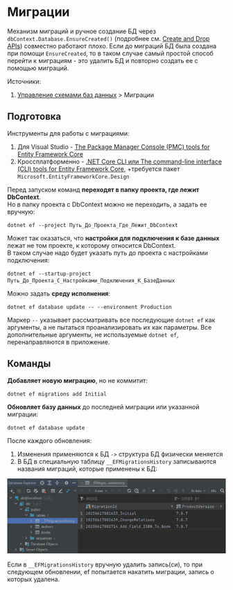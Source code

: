 # Миграции

Механизм миграций и ручное создание БД через `dbContext.Database.EnsureCreated()` (подробнее см. [Create and Drop APIs](https://learn.microsoft.com/ru-ru/ef/core/managing-schemas/ensure-created)) совместно работают плохо. Если до миграций БД была создана при помощи `EnsureCreated`, то в таком случае самый простой способ перейти к миграциям - это удалить БД и повторно создать ее с помощью миграций.

Источники:

1. [Управление схемами баз данных](https://learn.microsoft.com/ru-ru/ef/core/managing-schemas/) > Миграции

## Подготовка

Инструменты для работы с миграциями:

1. Для Visual Studio - [The Package Manager Console (PMC) tools for Entity Framework Core](https://learn.microsoft.com/ru-ru/ef/core/cli/powershell)
2. Кроссплатформенно - [.NET Core CLI или The command-line interface (CLI) tools for Entity Framework Core](https://learn.microsoft.com/ru-ru/ef/core/cli/dotnet), +требуется пакет `Microsoft.EntityFrameworkCore.Design`

Перед запуском команд **переходят в папку проекта, где лежит DbContext**.  
Но в папку проекта с DbContext можно не переходить, а задать ее вручную:

```shell
dotnet ef --project Путь_До_Проекта_Где_Лежит_DbContext
```

Может так оказаться, что **настройки для подключения к базе данных** лежат не том проекте, к которому относится DbContext.  
В таком случае надо будет указать путь до проекта с настройками подключения:

```shell
dotnet ef --startup-project Путь_До_Проекта_С_Настройками_Подключения_К_БазеДанных
```

Можно задать **среду исполнения**:

```shell
dotnet ef database update -- --environment Production
```

Маркер `--` указывает рассматривать все последующие `dotnet ef` как аргументы, а не пытаться проанализировать их как параметры. Все дополнительные аргументы, не используемые `dotnet ef`, перенаправляются в приложение.

## Команды

**Добавляет новую миграцию**, но не коммитит:

```shell
dotnet ef migrations add Initial
```

**Обновляет базу данных** до последней миграции или указанной миграции:

```shell
dotnet ef database update
```

После каждого обновления:

1. Изменения применяются к БД `->` структура БД физически меняется
2. В БД в специальную таблицу `__EFMigrationsHistory` записываются названия миграций, которые применены к БД:

<img src="./pic/ef-migrations-history.png" alt="isolated" width="600"/>

Если в `__EFMigrationsHistory` вручную удалить запись(си), то при следующем обновлении, ef попытается накатить миграции, запись о которых удалена.
